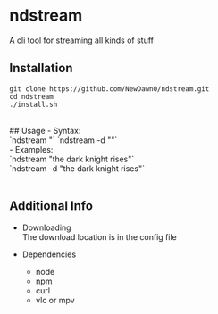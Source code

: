# ndstream
A cli tool for streaming all kinds of stuff
 </br>

## Installation
```
git clone https://github.com/NewDawn0/ndstream.git
cd ndstream
./install.sh
```
</br>
## Usage
- Syntax:</br>
`ndstream "<what you want to watch>`
`ndstream -d "<what you want to watch>"`
 </br>
- Examples:</br>
`ndstream "the dark knight rises"` </br>
`ndstream -d "the dark knight rises"` </br>
   </br>
  
## Additional Info
- Downloading</br>
  The download location is in the config file

- Dependencies
  - node
  - npm
  - curl
  - vlc or mpv
